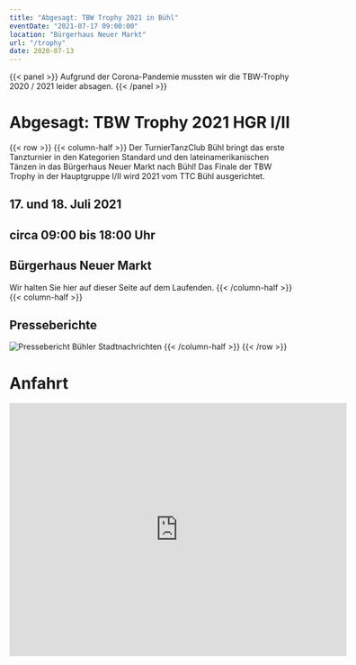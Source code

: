 ```yaml
---
title: "Abgesagt: TBW Trophy 2021 in Bühl"
eventDate: "2021-07-17 09:00:00"
location: "Bürgerhaus Neuer Markt"
url: "/trophy"
date: 2020-07-13
---
```

{{< panel >}}
Aufgrund der Corona-Pandemie mussten wir die TBW-Trophy 2020 / 2021 leider absagen.
{{< /panel >}}

# Abgesagt: TBW Trophy 2021 HGR I/II

{{< row >}}
{{< column-half >}}
Der TurnierTanzClub Bühl bringt das erste Tanzturnier in den Kategorien Standard und den lateinamerikanischen Tänzen in das Bürgerhaus Neuer Markt nach Bühl!
Das Finale der TBW Trophy in der Hauptgruppe I/II wird 2021 vom TTC Bühl ausgerichtet.

## <span class="la la-lg la-calendar"></span> 17. und 18. Juli 2021
## <span class="la la-lg la-clock-o"></span> circa 09:00 bis 18:00 Uhr
## <span class="la la-lg la-map-marker"></span> Bürgerhaus Neuer Markt


Wir halten Sie hier auf dieser Seite auf dem Laufenden.
{{< /column-half >}}
{{< column-half >}}
## Presseberichte
![Pressebericht Bühler Stadtnachrichten](presse_trophy_1.jpg)
{{< /column-half >}}
{{< /row >}}

# Anfahrt
<iframe src="https://www.google.com/maps/embed?pb=!1m18!1m12!1m3!1d2633.4212194789284!2d8.131485751410644!3d48.69742947917038!2m3!1f0!2f0!3f0!3m2!1i1024!2i768!4f13.1!3m3!1m2!1s0x4796df66eb17d3c5%3A0x317ace7d69484d23!2sB%C3%BCrgerhaus%20Neuer%20Markt!5e0!3m2!1sen!2sde!4v1566815617322!5m2!1sen!2sde" width="600" height="450" frameborder="0" style="border:0;" allowfullscreen=""></iframe>
